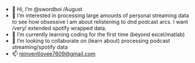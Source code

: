 - 👋 Hi, I’m @swordboi /August
- 👀 I’m interested in processing large amounts of personal streaming data to see how obsessive i am about relistening to dnd podcast arcs. I want /very/ extended spotify wrapped data.
- 🌱 I’m currently learning coding for the first time (beyond excel/matlab)
- 💞️ I’m looking to collaborate on (learn about) processing podcast streaming/spotify data
- 📫 reinventlovee7609@gmail.com

<!---
swordboi/swordboi is a ✨ special ✨ repository because its `README.md` (this file) appears on your GitHub profile.
You can click the Preview link to take a look at your changes.
--->
